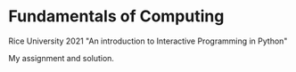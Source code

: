 # Fundamentals of Computing

Rice University 2021 "An introduction to Interactive Programming in Python"

My assignment and solution.
